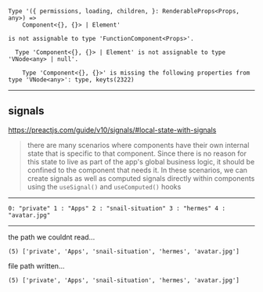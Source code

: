 ```
Type '({ permissions, loading, children, }: RenderableProps<Props, any>) =>
    Component<{}, {}> | Element'

is not assignable to type 'FunctionComponent<Props>'.

  Type 'Component<{}, {}> | Element' is not assignable to type 'VNode<any> | null'.

    Type 'Component<{}, {}>' is missing the following properties from type 'VNode<any>': type, keyts(2322)
```

----------------

## signals

https://preactjs.com/guide/v10/signals/#local-state-with-signals


> there are many scenarios where components have their own internal state that is specific to that component. Since there is no reason for this state to live as part of the app's global business logic, it should be confined to the component that needs it. In these scenarios, we can create signals as well as computed signals directly within components using the `useSignal()` and `useComputed()` hooks

----------------

```
0: "private" 1 : "Apps" 2 : "snail-situation" 3 : "hermes" 4 : "avatar.jpg"
```

-------------------

the path we couldnt read... 
```
(5) ['private', 'Apps', 'snail-situation', 'hermes', 'avatar.jpg']
```

file path written... 
```
(5) ['private', 'Apps', 'snail-situation', 'hermes', 'avatar.jpg']
```
